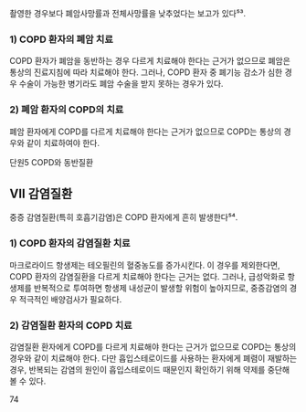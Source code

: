 촬영한 경우보다 폐암사망률과 전체사망률을 낮추었다는 보고가 있다⁵³.

### 1) COPD 환자의 폐암 치료

COPD 환자가 폐암을 동반하는 경우 다르게 치료해야 한다는 근거가 없으므로 폐암은 통상의 진료지침에 따라 치료해야 한다. 그러나, COPD 환자 중 폐기능 감소가 심한 경우 수술이 가능한 병기라도 폐암 수술을 받지 못하는 경우가 있다.

### 2) 폐암 환자의 COPD의 치료

폐암 환자에게 COPD를 다르게 치료해야 한다는 근거가 없으므로 COPD는 통상의 경우와 같이 치료하여야 한다.

단원5
COPD와 동반질환

## VII 감염질환

중증 감염질환(특히 호흡기감염)은 COPD 환자에게 흔히 발생한다⁵⁴.

### 1) COPD 환자의 감염질환 치료

마크로라이드 항생제는 테오필린의 혈중농도를 증가시킨다. 이 경우를 제외한다면, COPD 환자의 감염질환을 다르게 치료해야 한다는 근거는 없다. 그러나, 급성악화로 항생제를 반복적으로 투여하면 항생제 내성균이 발생할 위험이 높아지므로, 중증감염의 경우 적극적인 배양검사가 필요하다.

### 2) 감염질환 환자의 COPD 치료

감염질환 환자에게 COPD를 다르게 치료해야 한다는 근거가 없으므로 COPD는 통상의 경우와 같이 치료해야 한다. 다만 흡입스테로이드를 사용하는 환자에게 폐렴이 재발하는 경우, 반복되는 감염의 원인이 흡입스테로이드 때문인지 확인하기 위해 약제를 중단해 볼 수 있다.

<PAGE>74